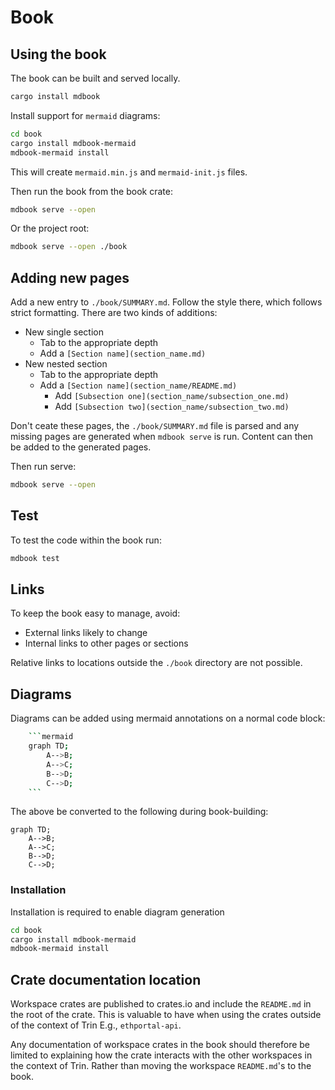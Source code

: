 # Book

## Using the book

The book can be built and served locally.
```sh
cargo install mdbook
```
Install support for `mermaid` diagrams:
```sh
cd book
cargo install mdbook-mermaid
mdbook-mermaid install
```
This will create `mermaid.min.js` and `mermaid-init.js` files.

Then run the book from the book crate:
```sh
mdbook serve --open
```
Or the project root:
```sh
mdbook serve --open ./book
```

## Adding new pages

Add a new entry to `./book/SUMMARY.md`. Follow the style there, which
follows strict formatting. There are two kinds of additions:

- New single section
    - Tab to the appropriate depth
    - Add a `[Section name](section_name.md)`
- New nested section
    - Tab to the appropriate depth
    - Add a `[Section name](section_name/README.md)`
        - Add `[Subsection one](section_name/subsection_one.md)`
        - Add `[Subsection two](section_name/subsection_two.md)`

Don't ceate these pages, the `./book/SUMMARY.md` file is parsed and any missing
pages are generated when `mdbook serve` is run. Content can then be added to the
generated pages.

Then run serve:
```sh
mdbook serve --open
```

## Test

To test the code within the book run:
```sh
mdbook test
```

## Links

To keep the book easy to manage, avoid:
- External links likely to change
- Internal links to other pages or sections

Relative links to locations outside the `./book` directory are not possible.

## Diagrams

Diagrams can be added using mermaid annotations on a normal code block:

```sh
    ```mermaid
    graph TD;
        A-->B;
        A-->C;
        B-->D;
        C-->D;
    ```
```
The above be converted to the following during book-building:
```mermaid
graph TD;
    A-->B;
    A-->C;
    B-->D;
    C-->D;
```

### Installation

Installation is required to enable diagram generation

```sh
cd book
cargo install mdbook-mermaid
mdbook-mermaid install
```

## Crate documentation location

Workspace crates are published to crates.io and include the `README.md` in the root of the crate.
This is valuable to have when using the crates outside of the context of Trin
E.g., `ethportal-api`.

Any documentation of workspace crates in the book should therefore be limited to explaining
how the crate interacts with the other workspaces in the context of Trin. Rather than moving
the workspace `README.md`'s to the book.